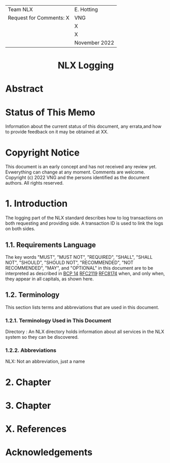 

|  |  |
| :--- | :--- |
| Team NLX  | E. Hotting |
| Request for Comments: X | VNG |
|  | X |
|  | X |
|  | November 2022 |


#        <center>NLX Logging</center>

# Abstract


# Status of This Memo
Information about the current status of this document, any errata,and how to provide feedback on it may be obtained at XX.

# Copyright Notice

This document is an early concept and has not received any review yet. Evwerything can change at any moment. Comments are welcome.
Copyright (c) 2022 VNG and the persons identified as the document authors. All rights reserved.

# 1. Introduction

The logging part of the NLX standard describes how to log transactions on both requesting and providing side. A transaction ID is used to link the logs on both sides.

## 1.1. Requirements Language

The key words "MUST", "MUST NOT", "REQUIRED", "SHALL", "SHALL NOT", "SHOULD", "SHOULD NOT", "RECOMMENDED", "NOT RECOMMENDED", "MAY", and "OPTIONAL" in this document are to be interpreted as described in [BCP 14](https://www.rfc-editor.org/info/bcp14) [RFC2119](https://www.rfc-editor.org/rfc/rfc2119) [RFC8174](https://www.rfc-editor.org/rfc/rfc8174) when, and only when, they appear in all capitals, as shown here.

## 1.2. Terminology

This section lists terms and abbreviations that are used in this document.

### 1.2.1. Terminology Used in This Document

Directory
: An NLX directory holds information about all services in the NLX system so they can be discovered. 

### 1.2.2. Abbreviations

NLX:  Not an abbreviation, just a name


# 2. Chapter

# 3. Chapter

# X. References

# Acknowledgements

